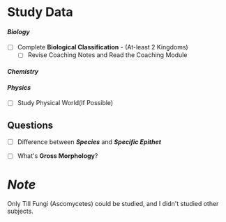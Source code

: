 # **Study Data**

#### ***Biology***
- [ ] Complete **Biological Classification** - (At-least 2 Kingdoms) 
	- [ ] Revise Coaching Notes and Read the Coaching Module
#### ***Chemistry***

#### ***Physics***
- [ ] Study Physical World(If Possible)
## **Questions**
- [ ] Difference between ***Species*** and ***Specific Epithet***
- [ ] What's **Gross Morphology**?


# ***Note***
Only Till Fungi (Ascomycetes) could be studied, and I didn't studied other subjects.